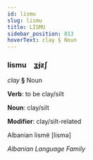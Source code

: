 ```yaml
---
id: lismu
slug: lismu
title: LİSMU
sidebar_position: 813
hoverText: clay § Noun
---
```


### lismu&emsp;<span kind="abugida">ʓ́ɟƶʃ</span>

*clay* **§** Noun

**Verb**: to be clay/silt

**Noun**: clay/silt

**Modifier**: clay/silt-related

Albanian lismë [lismə]

*Albanian Language Family*